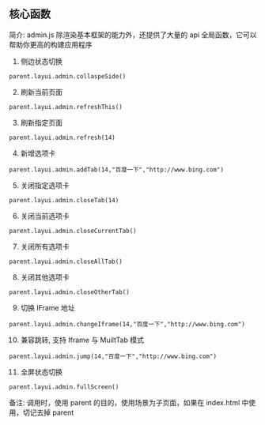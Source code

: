 ## 核心函数

简介: admin.js 除渲染基本框架的能力外，还提供了大量的 api 全局函数，它可以帮助你更高的构建应用程序


1. 侧边状态切换
```
parent.layui.admin.collaspeSide()
```

2. 刷新当前页面
```
parent.layui.admin.refreshThis()
```

3. 刷新指定页面
```
parent.layui.admin.refresh(14)
```

4. 新增选项卡
```
parent.layui.admin.addTab(14,"百度一下","http://www.bing.com")
```

5. 关闭指定选项卡
```
parent.layui.admin.closeTab(14)
```

6. 关闭当前选项卡
```
parent.layui.admin.closeCurrentTab()
```

7. 关闭所有选项卡
```
parent.layui.admin.closeAllTab()
```

8. 关闭其他选项卡
```
parent.layui.admin.closeOtherTab()
```

9. 切换 IFrame 地址
```
parent.layui.admin.changeIframe(14,"百度一下","http://www.bing.com")
```

10. 兼容跳转, 支持 Iframe 与 MuiltTab 模式
```
parent.layui.admin.jump(14,"百度一下","http://www.bing.com")
```

11. 全屏状态切换
```
parent.layui.admin.fullScreen()
```


备注: 调用时，使用 parent 的目的，使用场景为子页面，如果在 index.html 中使用，切记去掉 parent